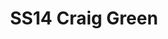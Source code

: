 ---
title: SS14 Craig Green
images:
- "/uploads/craig-green/ss14/helen-lawrence-craig-green-ss14-01.jpg"
- "/uploads/craig-green/ss14/helen-lawrence-craig-green-ss14-02.jpg"
- "/uploads/craig-green/ss14/helen-lawrence-craig-green-ss14-03.jpg"
- "/uploads/craig-green/ss14/helen-lawrence-craig-green-ss14-04.jpg"
layout: collection
---